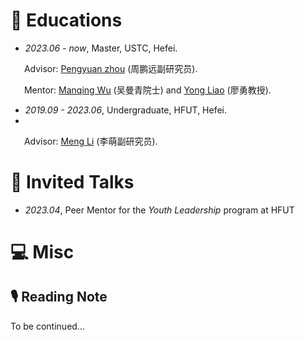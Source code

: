 # 📖 Educations
- *2023.06 - now*, Master, USTC, Hefei.

    Advisor: [Pengyuan zhou](https://pengyuan-zhou.github.io) (周鹏远副研究员).

    Mentor: [Manqing Wu](https://dspace.ustc.edu.cn/?p=1227) (吴曼青院士) and [Yong Liao](https://dspace.ustc.edu.cn/?p=1057) (廖勇教授).

- *2019.09 - 2023.06*, Undergraduate, HFUT, Hefei.
- 
    Advisor: [Meng Li](http://faculty.hfut.edu.cn/limeng/zh_CN/index.htm) (李萌副研究员).

# 💬 Invited Talks
- *2023.04*, Peer Mentor for the *Youth Leadership* program at HFUT

# 💻 Misc
## 🎙 Reading Note
To be continued…

